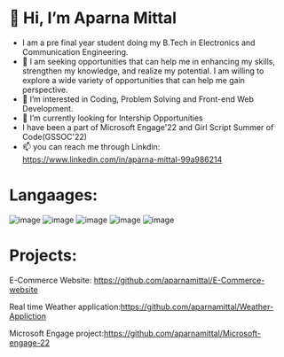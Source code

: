 # 👋 Hi, I’m Aparna Mittal 
- I am a pre final year student doing my B.Tech in Electronics and Communication Engineering.
- 👀 I am seeking opportunities that can help me in enhancing my skills, strengthen my knowledge, and realize my potential. I am willing to explore a wide variety of opportunities that can help me gain perspective. 
- 👀 I’m interested in Coding, Problem Solving and Front-end Web Development.
- 💞️ I’m currently looking for Intership Opportunities
- I have been a part of Microsoft Engage'22 and Girl Script Summer of Code(GSSOC'22)
- 📫 you can reach me through Linkdin: https://www.linkedin.com/in/aparna-mittal-99a986214 

# Langaages:
![image](https://user-images.githubusercontent.com/100208233/190482542-47545ad9-3312-4be9-97de-eeb8a67001cf.png)
![image](https://user-images.githubusercontent.com/100208233/190481663-a9fcf237-a42b-4f05-9027-0030fbe2e114.png)
![image](https://user-images.githubusercontent.com/100208233/190484700-090579c7-5190-47e4-93a3-b75ce5f9a207.png)
![image](https://user-images.githubusercontent.com/100208233/190484450-a2f884cc-10f9-4449-94d0-f867faeb5bac.png)
![image](https://user-images.githubusercontent.com/100208233/190484622-27f6c0fa-c144-4900-acdd-045a7c6e7751.png)

# Projects:
E-Commerce Website: https://github.com/aparnamittal/E-Commerce-website 

Real time Weather application:https://github.com/aparnamittal/Weather-Appliction 

Microsoft Engage project:https://github.com/aparnamittal/Microsoft-engage-22 
